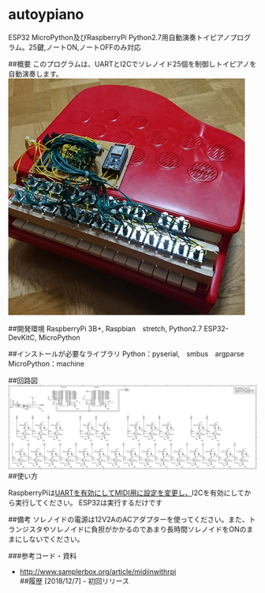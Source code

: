 # autoypiano

ESP32 MicroPython及びRaspberryPi Python2.7用自動演奏トイピアノプログラム。25鍵,ノートON,ノートOFFのみ対応

 ##概要
このプログラムは、UARTとI2Cでソレノイド25個を制御しトイピアノを自動演奏します。
![Picture](https://github.com/YoutechA320U/autoypiano/blob/master/picture.png "Picture")

 ##開発環境
    RaspberryPi 3B+, Raspbian　stretch, Python2.7
    ESP32-DevKitC, MicroPython

 ##インストールが必要なライブラリ
    Python：pyserial,　smbus　argparse
    MicroPython：machine

 ##回路図
![SS](https://github.com/YoutechA320U/autoypiano/blob/master/ToyPiano.png "SS")
 ##使い方

RaspberryPiは[UARTを有効にしてMIDI用に設定を変更し、](http://www.samplerbox.org/article/midiinwithrpi)I2Cを有効にしてから実行してください。
ESP32は実行するだけです

 ##備考
ソレノイドの電源は12V2AのACアダプターを使ってください。また、トランジスタやソレノイドに負担がかかるのであまり長時間ソレノイドをONのままにしないでください。

 ###参考コード・資料
* <http://www.samplerbox.org/article/midiinwithrpi>  
 ##履歴
    [2018/12/7] - 初回リリース